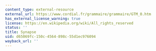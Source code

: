 ```yaml
---
content_type: external-resource
external_url: https://www.cordial.fr/grammaire/grammaire/GTM_0.htm
has_external_license_warning: true
license: https://en.wikipedia.org/wiki/All_rights_reserved
status: ''
title: Synapse
uid: d65069fc-150c-4564-898c-55d1ec976094
wayback_url: ''
---
```

